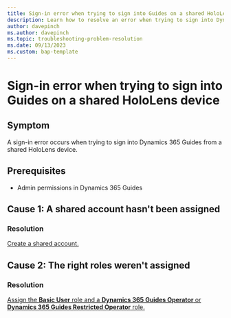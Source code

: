 ```yaml
---
title: Sign-in error when trying to sign into Guides on a shared HoloLens device 
description: Learn how to resolve an error when trying to sign into Dynamics 365 Guides on a shared device license
author: davepinch
ms.author: davepinch
ms.topic: troubleshooting-problem-resolution 
ms.date: 09/13/2023
ms.custom: bap-template
---
```


# Sign-in error when trying to sign into Guides on a shared HoloLens device

## Symptom

A sign-in error occurs when trying to sign into Dynamics 365 Guides from a shared HoloLens device.

## Prerequisites

- Admin permissions in Dynamics 365 Guides

## Cause 1: A shared account hasn't been assigned

### Resolution

[Create a shared account.](**/*dynamics365/mixed-reality/guides/device-license)

## Cause 2: The right roles weren't assigned

### Resolution

[Assign the **Basic User** role and a **Dynamics 365 Guides Operator** or **Dynamics 365 Guides Restricted Operator** role.](dynamics365/mixed-reality/guides/device-license#assign-an-operator-role-to-the-shared-account)
